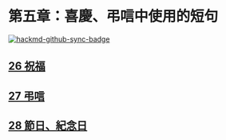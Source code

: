 # 第五章：喜慶、弔唁中使用的短句

[![hackmd-github-sync-badge](https://hackmd.io/e_u9cHD5Sp6GNB3jKsCjTA/badge)](https://hackmd.io/e_u9cHD5Sp6GNB3jKsCjTA)


## [26 祝福](/@ycLiang/B1Guxqsls)

## [27 弔唁](/@ycLiang/BJyWW9igo)

## [28 節日、紀念日](/@ycLiang/BypI-cjlj)
